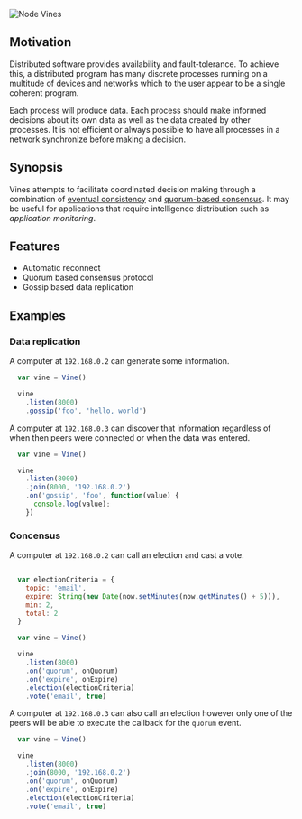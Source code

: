 ![Node Vines](https://raw.github.com/hij1nx/vines/master/node-vines.png)

## Motivation

Distributed software provides availability and fault-tolerance. To achieve this, 
a distributed program has many discrete processes running on a multitude of 
devices and networks which to the user appear to be a single coherent program.

Each process will produce data. Each process should make informed decisions about
its own data as well as the data created by other processes. It is not efficient or 
always possible to have all processes in a network synchronize before making a 
decision.

## Synopsis
Vines attempts to facilitate coordinated decision making through a combination of 
[eventual consistency][0] and [quorum-based consensus][1]. It may be useful for
applications that require intelligence distribution such as _application monitoring_.

## Features

 - Automatic reconnect
 - Quorum based consensus protocol
 - Gossip based data replication

## Examples

### Data replication

A computer at `192.168.0.2` can generate some information.

```js
  var vine = Vine()

  vine
    .listen(8000)
    .gossip('foo', 'hello, world')
```

A computer at `192.168.0.3` can discover that information regardless of
when then peers were connected or when the data was entered.

```js
  var vine = Vine()

  vine
    .listen(8000)
    .join(8000, '192.168.0.2')
    .on('gossip', 'foo', function(value) {
      console.log(value);
    })
```

### Concensus

A computer at `192.168.0.2` can call an election and cast a vote.

```js

  var electionCriteria = {
    topic: 'email',
    expire: String(new Date(now.setMinutes(now.getMinutes() + 5))),
    min: 2,
    total: 2
  }

  var vine = Vine()

  vine
    .listen(8000)
    .on('quorum', onQuorum)
    .on('expire', onExpire)
    .election(electionCriteria)
    .vote('email', true)
```

A computer at `192.168.0.3` can also call an election however only one
of the peers will be able to execute the callback for the `quorum` event.

```js
  var vine = Vine()

  vine
    .listen(8000)
    .join(8000, '192.168.0.2')
    .on('quorum', onQuorum)
    .on('expire', onExpire)
    .election(electionCriteria)
    .vote('email', true)
```

[0]:http://www.oracle.com/technetwork/products/nosqldb/documentation/consistency-explained-1659908.pdf
[1]:http://pbs.cs.berkeley.edu/pbs-vldb2012.pdf
[2]:http://www.cs.utexas.edu/~lorenzo/papers/p14-alvisi.pdf
[3]:http://citeseerx.ist.psu.edu/viewdoc/download;jsessionid=5A7801DAF5FBEDD7D15599DEA8AA2677?doi=10.1.1.34.9524&rep=rep1&type=pdf
[4]:http://net.pku.edu.cn/~course/cs501/2011/resource/2006-Book-distributed%20systems%20principles%20and%20paradigms%202nd%20edition.pdf
